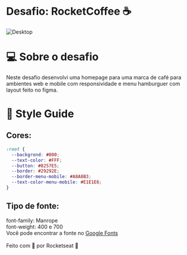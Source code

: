 # Desafio: RocketCoffee ☕

![Desktop](https://user-images.githubusercontent.com/96530960/155426618-6bfb31b0-d6ed-4733-af7c-a53d9cff41ba.png)

# 💻 Sobre o desafio
Neste desafio desenvolvi uma homepage para uma marca de café para ambientes web e mobile com responsividade e menu hamburguer com layout feito no figma.

# 🎨 Style Guide

## **Cores:**

```css
:root {
  --backgrond: #000;
  --text-color: #FFF;
  --button: #8257E5;
  --border: #29292E;
  --border-menu-mobile: #A8A8B3;
  --text-color-menu-mobile: #E1E1E6;
}
```

## **Tipo de fonte:**

font-family: Manrope <br>
font-weight: 400 e 700<br>
Você pode encontrar a fonte no [Google Fonts](https://fonts.google.com/)<br><br>
Feito com 💜 por Rocketseat 👋

